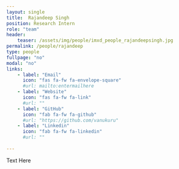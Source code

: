 ```yaml
---
layout: single
title:  Rajandeep Singh
position: Research Intern
role: "team"
header:
    teaser: /assets/img/people/imxd_people_rajandeepsingh.jpg
permalink: /people/rajandeep
type: people
fullpage: "no"
modal: "no"
links:
    - label: "Email"
      icon: "fas fa-fw fa-envelope-square"
      #url: mailto:entermailhere
    - label: "Website"
      icon: "fas fa-fw fa-link"
      #url: ""
    - label: "GitHub"
      icon: "fab fa-fw fa-github"
      #url: "https://github.com/vanukuru"
    - label: "Linkedin"
      icon: "fab fa-fw fa-linkedin"
      #url: ""
      
---
```


Text Here


